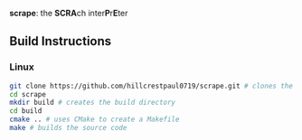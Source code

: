 **scrape**: the **SCRA**ch inter**P**r**E**ter

## Build Instructions
### Linux
```bash
git clone https://github.com/hillcrestpaul0719/scrape.git # clones the repository
cd scrape
mkdir build # creates the build directory
cd build
cmake .. # uses CMake to create a Makefile
make # builds the source code
```
